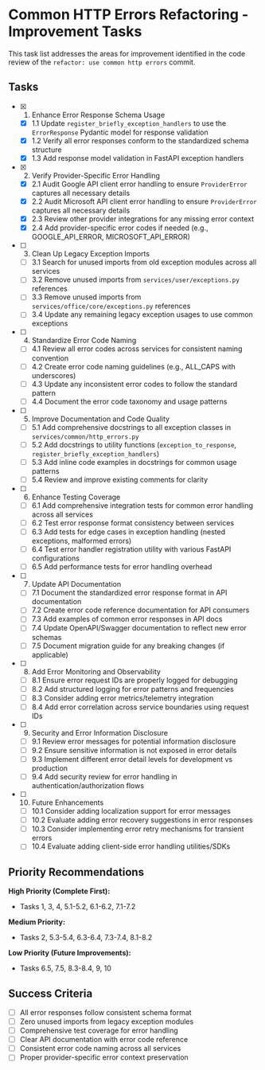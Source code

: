 # Common HTTP Errors Refactoring - Improvement Tasks

This task list addresses the areas for improvement identified in the code review of the `refactor: use common http errors` commit.

## Tasks

- [x] 1. Enhance Error Response Schema Usage
  - [x] 1.1 Update `register_briefly_exception_handlers` to use the `ErrorResponse` Pydantic model for response validation
  - [x] 1.2 Verify all error responses conform to the standardized schema structure
  - [x] 1.3 Add response model validation in FastAPI exception handlers

- [x] 2. Verify Provider-Specific Error Handling
  - [x] 2.1 Audit Google API client error handling to ensure `ProviderError` captures all necessary details
  - [x] 2.2 Audit Microsoft API client error handling to ensure `ProviderError` captures all necessary details
  - [x] 2.3 Review other provider integrations for any missing error context
  - [x] 2.4 Add provider-specific error codes if needed (e.g., GOOGLE_API_ERROR, MICROSOFT_API_ERROR)

- [ ] 3. Clean Up Legacy Exception Imports
  - [ ] 3.1 Search for unused imports from old exception modules across all services
  - [ ] 3.2 Remove unused imports from `services/user/exceptions.py` references
  - [ ] 3.3 Remove unused imports from `services/office/core/exceptions.py` references
  - [ ] 3.4 Update any remaining legacy exception usages to use common exceptions

- [ ] 4. Standardize Error Code Naming
  - [ ] 4.1 Review all error codes across services for consistent naming convention
  - [ ] 4.2 Create error code naming guidelines (e.g., ALL_CAPS with underscores)
  - [ ] 4.3 Update any inconsistent error codes to follow the standard pattern
  - [ ] 4.4 Document the error code taxonomy and usage patterns

- [ ] 5. Improve Documentation and Code Quality
  - [ ] 5.1 Add comprehensive docstrings to all exception classes in `services/common/http_errors.py`
  - [ ] 5.2 Add docstrings to utility functions (`exception_to_response`, `register_briefly_exception_handlers`)
  - [ ] 5.3 Add inline code examples in docstrings for common usage patterns
  - [ ] 5.4 Review and improve existing comments for clarity

- [ ] 6. Enhance Testing Coverage
  - [ ] 6.1 Add comprehensive integration tests for common error handling across all services
  - [ ] 6.2 Test error response format consistency between services
  - [ ] 6.3 Add tests for edge cases in exception handling (nested exceptions, malformed errors)
  - [ ] 6.4 Test error handler registration utility with various FastAPI configurations
  - [ ] 6.5 Add performance tests for error handling overhead

- [ ] 7. Update API Documentation
  - [ ] 7.1 Document the standardized error response format in API documentation
  - [ ] 7.2 Create error code reference documentation for API consumers
  - [ ] 7.3 Add examples of common error responses in API docs
  - [ ] 7.4 Update OpenAPI/Swagger documentation to reflect new error schemas
  - [ ] 7.5 Document migration guide for any breaking changes (if applicable)

- [ ] 8. Add Error Monitoring and Observability
  - [ ] 8.1 Ensure error request IDs are properly logged for debugging
  - [ ] 8.2 Add structured logging for error patterns and frequencies
  - [ ] 8.3 Consider adding error metrics/telemetry integration
  - [ ] 8.4 Add error correlation across service boundaries using request IDs

- [ ] 9. Security and Error Information Disclosure
  - [ ] 9.1 Review error messages for potential information disclosure
  - [ ] 9.2 Ensure sensitive information is not exposed in error details
  - [ ] 9.3 Implement different error detail levels for development vs production
  - [ ] 9.4 Add security review for error handling in authentication/authorization flows

- [ ] 10. Future Enhancements
  - [ ] 10.1 Consider adding localization support for error messages
  - [ ] 10.2 Evaluate adding error recovery suggestions in error responses
  - [ ] 10.3 Consider implementing error retry mechanisms for transient errors
  - [ ] 10.4 Evaluate adding client-side error handling utilities/SDKs

## Priority Recommendations

**High Priority (Complete First):**
- Tasks 1, 3, 4, 5.1-5.2, 6.1-6.2, 7.1-7.2

**Medium Priority:**
- Tasks 2, 5.3-5.4, 6.3-6.4, 7.3-7.4, 8.1-8.2

**Low Priority (Future Improvements):**
- Tasks 6.5, 7.5, 8.3-8.4, 9, 10

## Success Criteria

- [ ] All error responses follow consistent schema format
- [ ] Zero unused imports from legacy exception modules
- [ ] Comprehensive test coverage for error handling
- [ ] Clear API documentation with error code reference
- [ ] Consistent error code naming across all services
- [ ] Proper provider-specific error context preservation 